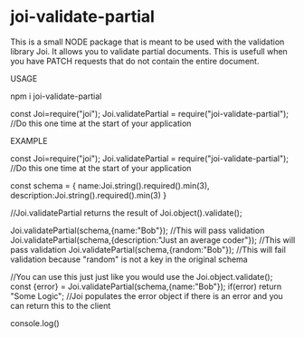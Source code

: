 # joi-validate-partial

This is a small NODE package that is meant to be used with the validation library Joi. It allows you to validate partial documents. 
This is usefull when you have PATCH requests that do not contain the entire document.

USAGE

npm i joi-validate-partial

const Joi=require("joi");
Joi.validatePartial = require("joi-validate-partial"); //Do this one time at the start of your application

EXAMPLE 

const Joi=require("joi");
Joi.validatePartial = require("joi-validate-partial"); //Do this one time at the start of your application

const schema = {
  name:Joi.string().required().min(3),
  description:Joi.string().required().min(3)
}

//Joi.validatePartial returns the result of Joi.object().validate();

Joi.validatePartial(schema,{name:"Bob"}); //This will pass validation
Joi.validatePartial(schema,{description:"Just an average coder"}); //This will pass validation
Joi.validatePartial(schema,{random:"Bob"}); //This will fail validation because "random" is not a key in the original schema

//You can use this just just like you would use the Joi.object.validate();
const {error} = Joi.validatePartial(schema,{name:"Bob"});
if(error) return "Some Logic"; //Joi populates the error object if there is an error and you can return this to the client

console.log()


